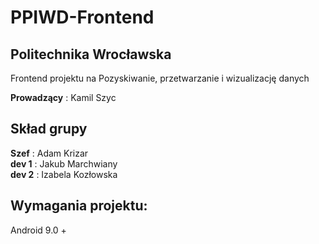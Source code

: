 # PPIWD-Frontend 
## Politechnika Wrocławska
Frontend projektu na Pozyskiwanie, przetwarzanie i wizualizację danych

**Prowadzący** : Kamil Szyc

## Skład grupy
**Szef** : Adam Krizar\
**dev 1** : Jakub Marchwiany\
**dev 2** : Izabela Kozłowska

## Wymagania projektu:
Android 9.0 +
